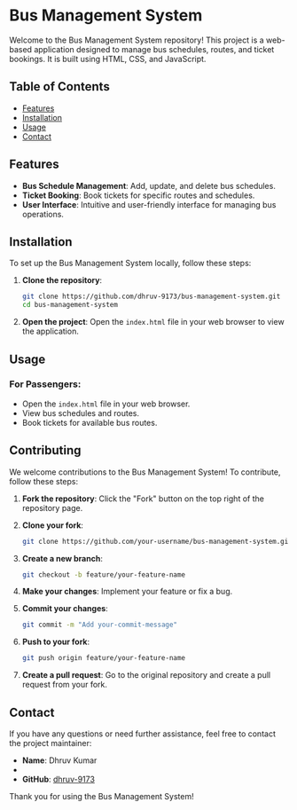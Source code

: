 # Bus Management System

Welcome to the Bus Management System repository! This project is a web-based application designed to manage bus schedules, routes, and ticket bookings. It is built using HTML, CSS, and JavaScript.

## Table of Contents

- [Features](#features)
- [Installation](#installation)
- [Usage](#usage)
- [Contact](#contact)

## Features

- **Bus Schedule Management**: Add, update, and delete bus schedules.
- **Ticket Booking**: Book tickets for specific routes and schedules.
- **User Interface**: Intuitive and user-friendly interface for managing bus operations.



## Installation

To set up the Bus Management System locally, follow these steps:

1. **Clone the repository**:
    ```sh
    git clone https://github.com/dhruv-9173/bus-management-system.git
    cd bus-management-system
    ```

2. **Open the project**:
   Open the `index.html` file in your web browser to view the application.

## Usage



### For Passengers:
- Open the `index.html` file in your web browser.
- View bus schedules and routes.
- Book tickets for available bus routes.

## Contributing

We welcome contributions to the Bus Management System! To contribute, follow these steps:

1. **Fork the repository**:
    Click the "Fork" button on the top right of the repository page.

2. **Clone your fork**:
    ```sh
    git clone https://github.com/your-username/bus-management-system.git
    ```

3. **Create a new branch**:
    ```sh
    git checkout -b feature/your-feature-name
    ```

4. **Make your changes**: Implement your feature or fix a bug.

5. **Commit your changes**:
    ```sh
    git commit -m "Add your-commit-message"
    ```

6. **Push to your fork**:
    ```sh
    git push origin feature/your-feature-name
    ```

7. **Create a pull request**: Go to the original repository and create a pull request from your fork.


## Contact

If you have any questions or need further assistance, feel free to contact the project maintainer:

- **Name**: Dhruv Kumar
- 
- **GitHub**: [dhruv-9173](https://github.com/dhruv-9173)

Thank you for using the Bus Management System!
